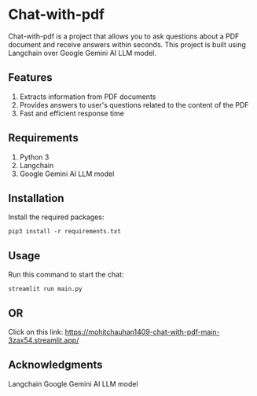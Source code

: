 # Chat-with-pdf
Chat-with-pdf is a project that allows you to ask questions about a PDF document and receive answers within seconds. This project is built using Langchain over Google Gemini AI LLM model.

## Features
1. Extracts information from PDF documents
2. Provides answers to user's questions related to the content of the PDF
3. Fast and efficient response time

## Requirements
1. Python 3
2. Langchain
3. Google Gemini AI LLM model

## Installation
Install the required packages:

`pip3 install -r requirements.txt`

## Usage
Run this command to start the chat:

`streamlit run main.py`

## OR 

Click on this link: https://mohitchauhan1409-chat-with-pdf-main-3zax54.streamlit.app/

## Acknowledgments
Langchain
Google Gemini AI LLM model

